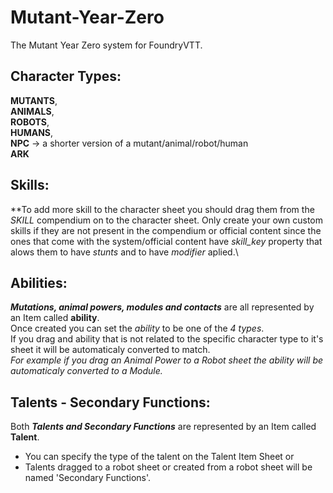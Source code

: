# Mutant-Year-Zero

The Mutant Year Zero system for FoundryVTT.

## Character Types:

**MUTANTS**,\
**ANIMALS**,\
**ROBOTS**,\
**HUMANS**,\
**NPC** -> a shorter version of a mutant/animal/robot/human \
**ARK**

## Skills:

**To add more skill to the character sheet you should drag them from the _SKILL_ compendium on to the character sheet. Only create your own custom skills if they are not present in the compendium or official content since the ones that come with the system/official content have _skill_key_ property that alows them to have _stunts_ and to have _modifier_ aplied.\


## Abilities:

**_Mutations, animal powers, modules and contacts_** are all represented by an Item called **ability**.\
Once created you can set the _ability_ to be one of the _4 types_.\
If you drag and ability that is not related to the specific character type to it's sheet it will be automaticaly converted to match.\
_For example if you drag an Animal Power to a Robot sheet the ability will be automaticaly converted to a Module._

## Talents - Secondary Functions:

Both **_Talents and Secondary Functions_** are represented by an Item called **Talent**.

-   You can specify the type of the talent on the Talent Item Sheet or
-   Talents dragged to a robot sheet or created from a robot sheet will be named 'Secondary Functions'.

